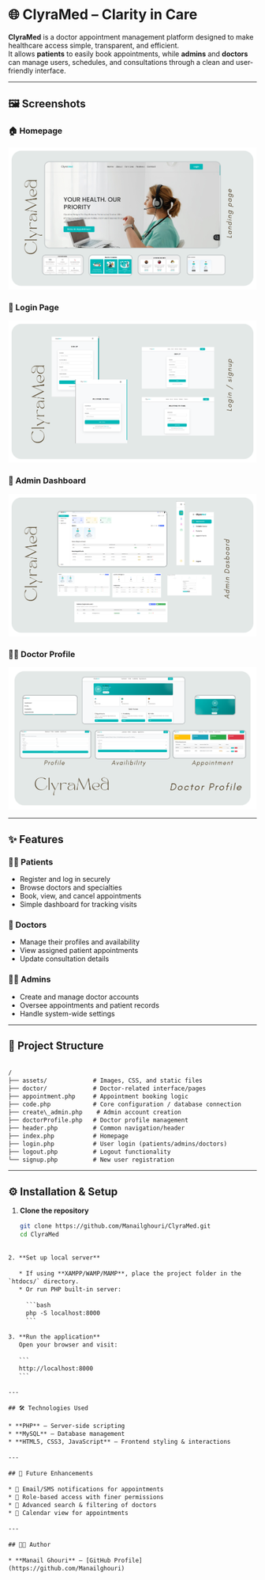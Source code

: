 
# 🌐 ClyraMed – Clarity in Care  

**ClyraMed** is a doctor appointment management platform designed to make healthcare access simple, transparent, and efficient.  
It allows **patients** to easily book appointments, while **admins** and **doctors** can manage users, schedules, and consultations through a clean and user-friendly interface.  

---

## 🖼 Screenshots  

### 🏠 Homepage  
![Homepage](assets/1.png)  

### 🔐 Login Page  
![Login](assets/2.png)  

### 📅 Admin Dashboard  
![Admin Dashboard](assets/3.png)  

### 👨‍⚕️ Doctor Profile  
![Doctor Profile](assets/4.png)  

---

## ✨ Features  

### 👩‍⚕️ Patients  
- Register and log in securely  
- Browse doctors and specialties  
- Book, view, and cancel appointments  
- Simple dashboard for tracking visits  

### 🏥 Doctors  
- Manage their profiles and availability  
- View assigned patient appointments  
- Update consultation details  

### 👨‍💼 Admins  
- Create and manage doctor accounts  
- Oversee appointments and patient records  
- Handle system-wide settings  

---

## 📂 Project Structure  

```

/
├── assets/             # Images, CSS, and static files
├── doctor/             # Doctor-related interface/pages
├── appointment.php     # Appointment booking logic
├── code.php            # Core configuration / database connection
├── create\_admin.php    # Admin account creation
├── doctorProfile.php   # Doctor profile management
├── header.php          # Common navigation/header
├── index.php           # Homepage
├── login.php           # User login (patients/admins/doctors)
├── logout.php          # Logout functionality
└── signup.php          # New user registration

````

---

## ⚙️ Installation & Setup  

1. **Clone the repository**  
   ```bash
   git clone https://github.com/Manailghouri/ClyraMed.git
   cd ClyraMed
````

2. **Set up local server**

   * If using **XAMPP/WAMP/MAMP**, place the project folder in the `htdocs/` directory.
   * Or run PHP built-in server:

     ```bash
     php -S localhost:8000
     ```

3. **Run the application**
   Open your browser and visit:

   ```
   http://localhost:8000
   ```

---

## 🛠 Technologies Used

* **PHP** – Server-side scripting
* **MySQL** – Database management
* **HTML5, CSS3, JavaScript** – Frontend styling & interactions

---

## 🚀 Future Enhancements

* 📩 Email/SMS notifications for appointments
* 🔐 Role-based access with finer permissions
* 🔎 Advanced search & filtering of doctors
* 📆 Calendar view for appointments

---

## 👨‍💻 Author

* **Manail Ghouri** – [GitHub Profile](https://github.com/Manailghouri)
